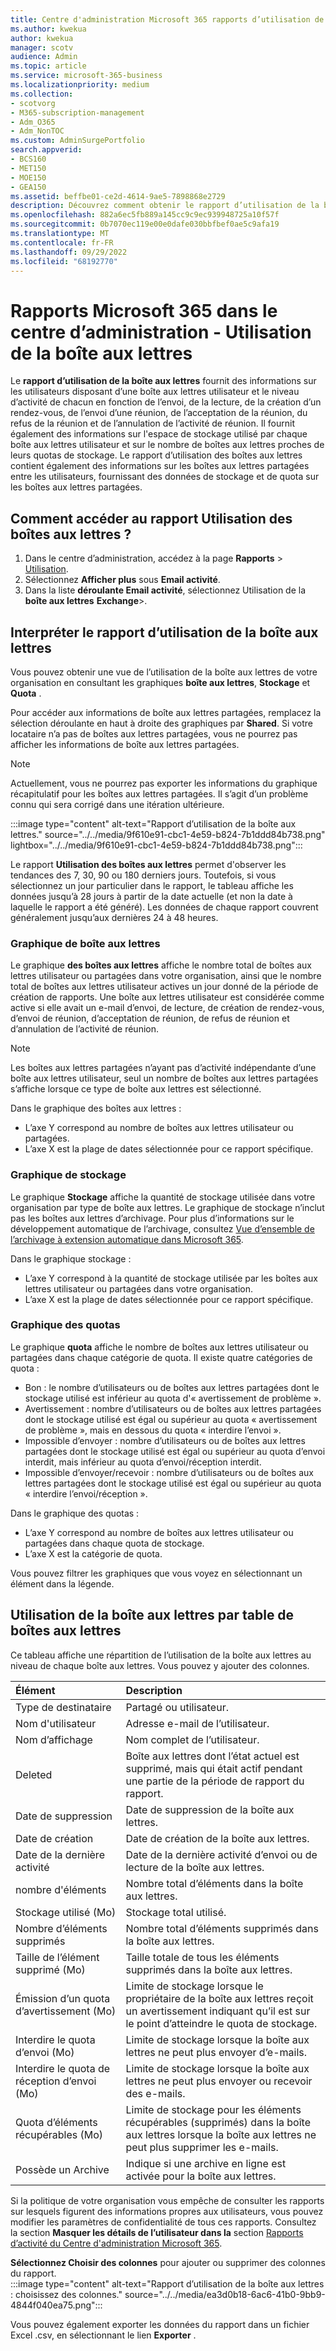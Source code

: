 ```yaml
---
title: Centre d'administration Microsoft 365 rapports d’utilisation de boîte aux lettres
ms.author: kwekua
author: kwekua
manager: scotv
audience: Admin
ms.topic: article
ms.service: microsoft-365-business
ms.localizationpriority: medium
ms.collection:
- scotvorg
- M365-subscription-management
- Adm_O365
- Adm_NonTOC
ms.custom: AdminSurgePortfolio
search.appverid:
- BCS160
- MET150
- MOE150
- GEA150
ms.assetid: beffbe01-ce2d-4614-9ae5-7898868e2729
description: Découvrez comment obtenir le rapport d’utilisation de la boîte aux lettres pour connaître les niveaux d’activité des utilisateurs disposant d’une boîte aux lettres utilisateur, ainsi que les informations de stockage et de quota pour chacun d’entre elles.
ms.openlocfilehash: 882a6ec5fb889a145cc9c9ec939948725a10f57f
ms.sourcegitcommit: 0b7070ec119e00e0dafe030bbfbef0ae5c9afa19
ms.translationtype: MT
ms.contentlocale: fr-FR
ms.lasthandoff: 09/29/2022
ms.locfileid: "68192770"
---
```

# <a name="microsoft-365-reports-in-the-admin-center---mailbox-usage"></a>Rapports Microsoft 365 dans le centre d’administration - Utilisation de la boîte aux lettres

Le **rapport d’utilisation de la boîte aux lettres** fournit des informations sur les utilisateurs disposant d’une boîte aux lettres utilisateur et le niveau d’activité de chacun en fonction de l’envoi, de la lecture, de la création d’un rendez-vous, de l’envoi d’une réunion, de l’acceptation de la réunion, du refus de la réunion et de l’annulation de l’activité de réunion. Il fournit également des informations sur l'espace de stockage utilisé par chaque boîte aux lettres utilisateur et sur le nombre de boîtes aux lettres proches de leurs quotas de stockage. Le rapport d’utilisation des boîtes aux lettres contient également des informations sur les boîtes aux lettres partagées entre les utilisateurs, fournissant des données de stockage et de quota sur les boîtes aux lettres partagées.
 
## <a name="how-to-get-to-the-mailbox-usage-report"></a>Comment accéder au rapport Utilisation des boîtes aux lettres ?

1. Dans le centre d’administration, accédez à la page **Rapports** \> <a href="https://go.microsoft.com/fwlink/p/?linkid=2074756" target="_blank">Utilisation</a>.
2. Sélectionnez **Afficher plus** sous **Email activité**. 
3. Dans la liste **déroulante Email activité**, sélectionnez Utilisation de la **boîte aux lettres** **Exchange**\>.

## <a name="interpret-the-mailbox-usage-report"></a>Interpréter le rapport d’utilisation de la boîte aux lettres

Vous pouvez obtenir une vue de l’utilisation de la boîte aux lettres de votre organisation en consultant les graphiques **boîte aux lettres**, **Stockage** et **Quota** .

Pour accéder aux informations de boîte aux lettres partagées, remplacez la sélection déroulante en haut à droite des graphiques par **Shared**.  Si votre locataire n’a pas de boîtes aux lettres partagées, vous ne pourrez pas afficher les informations de boîte aux lettres partagées.

> [!NOTE]
> Actuellement, vous ne pourrez pas exporter les informations du graphique récapitulatif pour les boîtes aux lettres partagées. Il s’agit d’un problème connu qui sera corrigé dans une itération ultérieure.
  
:::image type="content" alt-text="Rapport d’utilisation de la boîte aux lettres." source="../../media/9f610e91-cbc1-4e59-b824-7b1ddd84b738.png" lightbox="../../media/9f610e91-cbc1-4e59-b824-7b1ddd84b738.png":::

Le rapport **Utilisation des boîtes aux lettres** permet d'observer les tendances des 7, 30, 90 ou 180 derniers jours. Toutefois, si vous sélectionnez un jour particulier dans le rapport, le tableau affiche les données jusqu’à 28 jours à partir de la date actuelle (et non la date à laquelle le rapport a été généré). Les données de chaque rapport couvrent généralement jusqu’aux dernières 24 à 48 heures.

### <a name="the-mailbox-chart"></a>Graphique de boîte aux lettres

Le graphique **des boîtes aux lettres** affiche le nombre total de boîtes aux lettres utilisateur ou partagées dans votre organisation, ainsi que le nombre total de boîtes aux lettres utilisateur actives un jour donné de la période de création de rapports. Une boîte aux lettres utilisateur est considérée comme active si elle avait un e-mail d’envoi, de lecture, de création de rendez-vous, d’envoi de réunion, d’acceptation de réunion, de refus de réunion et d’annulation de l’activité de réunion.

> [!NOTE]
> Les boîtes aux lettres partagées n’ayant pas d’activité indépendante d’une boîte aux lettres utilisateur, seul un nombre de boîtes aux lettres partagées s’affiche lorsque ce type de boîte aux lettres est sélectionné.

Dans le graphique des boîtes aux lettres :
- L’axe Y correspond au nombre de boîtes aux lettres utilisateur ou partagées. 
- L’axe X est la plage de dates sélectionnée pour ce rapport spécifique.

### <a name="the-storage-chart"></a>Graphique de stockage

Le graphique **Stockage** affiche la quantité de stockage utilisée dans votre organisation par type de boîte aux lettres. Le graphique de stockage n’inclut pas les boîtes aux lettres d’archivage. Pour plus d’informations sur le développement automatique de l’archivage, consultez [Vue d’ensemble de l’archivage à extension automatique dans Microsoft 365](../../compliance/autoexpanding-archiving.md).

Dans le graphique stockage :
- L’axe Y correspond à la quantité de stockage utilisée par les boîtes aux lettres utilisateur ou partagées dans votre organisation.
- L’axe X est la plage de dates sélectionnée pour ce rapport spécifique.

### <a name="the-quota-chart"></a>Graphique des quotas

Le graphique **quota** affiche le nombre de boîtes aux lettres utilisateur ou partagées dans chaque catégorie de quota. Il existe quatre catégories de quota : 
- Bon : le nombre d’utilisateurs ou de boîtes aux lettres partagées dont le stockage utilisé est inférieur au quota d'« avertissement de problème ».
- Avertissement : nombre d’utilisateurs ou de boîtes aux lettres partagées dont le stockage utilisé est égal ou supérieur au quota « avertissement de problème », mais en dessous du quota « interdire l’envoi ».
- Impossible d’envoyer : nombre d’utilisateurs ou de boîtes aux lettres partagées dont le stockage utilisé est égal ou supérieur au quota d’envoi interdit, mais inférieur au quota d’envoi/réception interdit.
- Impossible d’envoyer/recevoir : nombre d’utilisateurs ou de boîtes aux lettres partagées dont le stockage utilisé est égal ou supérieur au quota « interdire l’envoi/réception ».

Dans le graphique des quotas :
- L’axe Y correspond au nombre de boîtes aux lettres utilisateur ou partagées dans chaque quota de stockage.
- L’axe X est la catégorie de quota.

Vous pouvez filtrer les graphiques que vous voyez en sélectionnant un élément dans la légende.

## <a name="mailbox-usage-per-mailbox-table"></a>Utilisation de la boîte aux lettres par table de boîtes aux lettres

Ce tableau affiche une répartition de l’utilisation de la boîte aux lettres au niveau de chaque boîte aux lettres. Vous pouvez y ajouter des colonnes. 

|Élément|Description|
|:-----|:-----|
|Type de destinataire |Partagé ou utilisateur. |
|Nom d'utilisateur |Adresse e-mail de l’utilisateur. |
|Nom d’affichage  |Nom complet de l’utilisateur. |
|Deleted |Boîte aux lettres dont l’état actuel est supprimé, mais qui était actif pendant une partie de la période de rapport du rapport.|
|Date de suppression |Date de suppression de la boîte aux lettres. |
|Date de création | Date de création de la boîte aux lettres.  |
|Date de la dernière activité | Date de la dernière activité d’envoi ou de lecture de la boîte aux lettres.   |
|nombre d'éléments|Nombre total d’éléments dans la boîte aux lettres. |
|Stockage utilisé (Mo)|Stockage total utilisé. |
|Nombre d’éléments supprimés|Nombre total d’éléments supprimés dans la boîte aux lettres. |
|Taille de l’élément supprimé (Mo)|Taille totale de tous les éléments supprimés dans la boîte aux lettres. |
|Émission d’un quota d’avertissement (Mo)|Limite de stockage lorsque le propriétaire de la boîte aux lettres reçoit un avertissement indiquant qu’il est sur le point d’atteindre le quota de stockage.  |
|Interdire le quota d’envoi (Mo)|Limite de stockage lorsque la boîte aux lettres ne peut plus envoyer d’e-mails. |
|Interdire le quota de réception d’envoi (Mo)|Limite de stockage lorsque la boîte aux lettres ne peut plus envoyer ou recevoir des e-mails. |
|Quota d’éléments récupérables (Mo)|Limite de stockage pour les éléments récupérables (supprimés) dans la boîte aux lettres lorsque la boîte aux lettres ne peut plus supprimer les e-mails. |
|Possède un Archive|Indique si une archive en ligne est activée pour la boîte aux lettres. |


Si la politique de votre organisation vous empêche de consulter les rapports sur lesquels figurent des informations propres aux utilisateurs, vous pouvez modifier les paramètres de confidentialité de tous ces rapports. Consultez la section **Masquer les détails de l’utilisateur dans la** section [Rapports d’activité du Centre d'administration Microsoft 365](activity-reports.md).

**Sélectionnez Choisir des colonnes** pour ajouter ou supprimer des colonnes du rapport.  <br/> :::image type="content" alt-text="Rapport d’utilisation de la boîte aux lettres : choisissez des colonnes." source="../../media/ea3d0b18-6ac6-41b0-9bb9-4844f040ea75.png":::

Vous pouvez également exporter les données du rapport dans un fichier Excel .csv, en sélectionnant le lien **Exporter** . 
